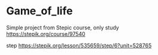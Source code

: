 # Game_of_life
Simple project from Stepic course, only study
https://stepik.org/course/97540

step https://stepik.org/lesson/535659/step/6?unit=528765
